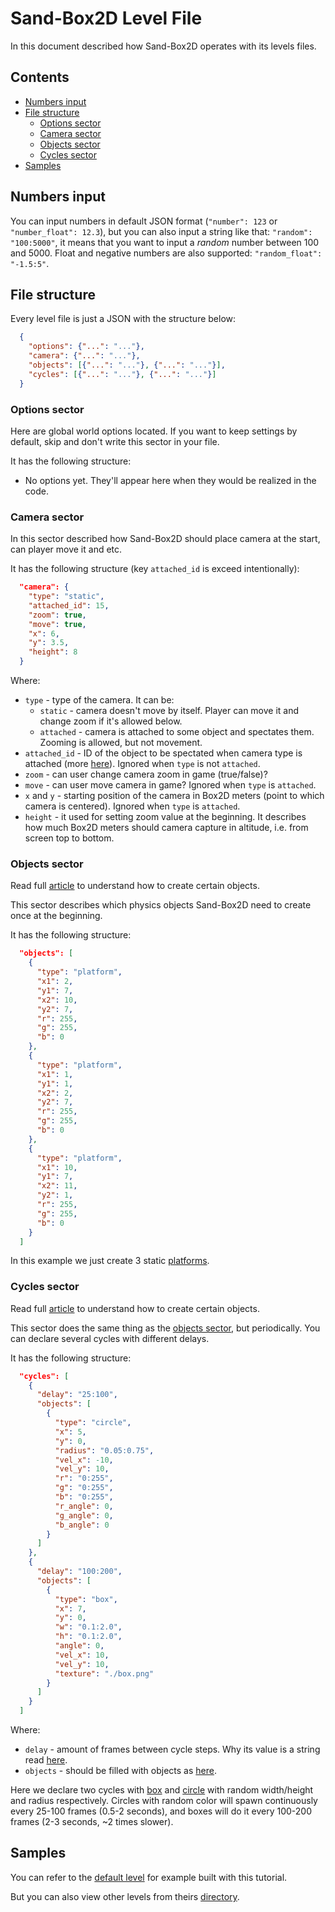 # Sand-Box2D Level File
In this document described how Sand-Box2D operates with its levels files.

## Contents
- [Numbers input](#numbers-input)
- [File structure](#file-structure)
  * [Options sector](#options-sector)
  * [Camera sector](#camera-sector)
  * [Objects sector](#objects-sector)
  * [Cycles sector](#cycles-sector)
- [Samples](#samples)

## Numbers input
You can input numbers in default JSON format (`"number": 123` or `"number_float": 12.3`), 
but you can also input a string like that: `"random": "100:5000"`,
it means that you want to input a *random* number between 100 and 5000.
Float and negative numbers are also supported: `"random_float": "-1.5:5"`.

## File structure
Every level file is just a JSON with the structure below:
```json
  {
    "options": {"...": "..."},
    "camera": {"...": "..."},
    "objects": [{"...": "..."}, {"...": "..."}],
    "cycles": [{"...": "..."}, {"...": "..."}]
  }
```

### Options sector
Here are global world options located. If you want to keep settings by default, skip and don't write this sector in your file.

It has the following structure:
- No options yet. They'll appear here when they would be realized in the code.

### Camera sector
In this sector described how Sand-Box2D should place camera at the start, can player move it and etc.

It has the following structure (key `attached_id` is exceed intentionally):
```json
  "camera": {
    "type": "static",
    "attached_id": 15,
    "zoom": true,
    "move": true,
    "x": 6,
    "y": 3.5,
    "height": 8
  }
```
Where:
- `type` - type of the camera. It can be:
  * `static` - camera doesn't move by itself. Player can move it and change zoom if it's allowed below.
  * `attached` - camera is attached to some object and spectates them. Zooming is allowed, but not movement.
- `attached_id` - ID of the object to be spectated when camera type is attached 
(more [here](./README-objects.md/#id)). Ignored when `type` is not `attached`.
- `zoom` - can user change camera zoom in game (true/false)?
- `move` - can user move camera in game? Ignored when `type` is `attached`.
- `x` and `y` - starting position of the camera in Box2D meters
(point to which camera is centered). Ignored when `type` is `attached`.
- `height` - it used for setting zoom value at the beginning.
It describes how much Box2D meters should camera capture in altitude, i.e. from screen top to bottom.

### Objects sector
Read full [article](./README-objects.md) to understand how to create certain objects.

This sector describes which physics objects Sand-Box2D need to create once at the beginning.

It has the following structure:
```json
  "objects": [
    {
      "type": "platform",
      "x1": 2,
      "y1": 7,
      "x2": 10,
      "y2": 7,
      "r": 255,
      "g": 255,
      "b": 0
    },
    {
      "type": "platform",
      "x1": 1,
      "y1": 1,
      "x2": 2,
      "y2": 7,
      "r": 255,
      "g": 255,
      "b": 0
    },
    {
      "type": "platform",
      "x1": 10,
      "y1": 7,
      "x2": 11,
      "y2": 1,
      "r": 255,
      "g": 255,
      "b": 0
    }
  ]
```
In this example we just create 3 static [platforms](./README-objects.md/#platform).

### Cycles sector
Read full [article](./README-objects.md) to understand how to create certain objects.

This sector does the same thing as the [objects sector](#objects-sector), but periodically.
You can declare several cycles with different delays.

It has the following structure:
```json
  "cycles": [
    {
      "delay": "25:100",
      "objects": [
        {
          "type": "circle",
          "x": 5,
          "y": 0,
          "radius": "0.05:0.75",
          "vel_x": -10,
          "vel_y": 10,
          "r": "0:255",
          "g": "0:255",
          "b": "0:255",
          "r_angle": 0,
          "g_angle": 0,
          "b_angle": 0
        }
      ]
    },
    {
      "delay": "100:200",
      "objects": [
        {
          "type": "box",
          "x": 7,
          "y": 0,
          "w": "0.1:2.0",
          "h": "0.1:2.0",
          "angle": 0,
          "vel_x": 10,
          "vel_y": 10,
          "texture": "./box.png"
        }
      ]
    }
  ]
```
Where:
- `delay` - amount of frames between cycle steps. Why its value is a string read [here](#numbers-input).
- `objects` - should be filled with objects as [here](#objects-sector).

Here we declare two cycles with [box](./README-objects.md/#box) and [circle](./README-objects.md/#circle)
with random width/height and radius respectively.
Circles with random color will spawn continuously every 25-100 frames (0.5-2 seconds),
and boxes will do it every 100-200 frames (2-3 seconds, ~2 times slower).

## Samples
You can refer to the [default level](../levels/default_level/) for example built with this tutorial.

But you can also view other levels from theirs [directory](../levels/).
